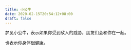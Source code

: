 ```yaml
---
title: 小公牛
date: 2020-02-15T20:54:12+08:00
draft: false
---
```


梦见小公牛，表示如果你受到敌人的威胁，朋友们会和你在一起。

也表示你身体很健康。

